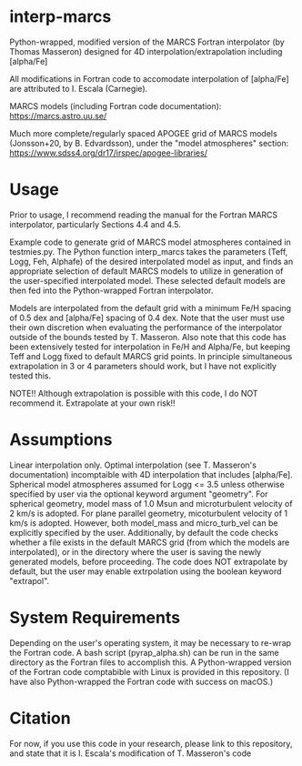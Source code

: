 # interp-marcs
Python-wrapped, modified version of the MARCS Fortran interpolator (by Thomas Masseron) designed for 4D interpolation/extrapolation including [alpha/Fe]

All modifications in Fortran code to accomodate interpolation of [alpha/Fe] are attributed to I. Escala (Carnegie).

MARCS models (including Fortran code documentation): https://marcs.astro.uu.se/

Much more complete/regularly spaced APOGEE grid of MARCS models (Jonsson+20, by B. Edvardsson), under the "model atmospheres" section: https://www.sdss4.org/dr17/irspec/apogee-libraries/

# Usage #

Prior to usage, I recommend reading the manual for the Fortran MARCS interpolator, particularly Sections 4.4 and 4.5.

Example code to generate grid of MARCS model atmospheres contained in testmies.py. The Python function interp_marcs takes the parameters (Teff, Logg, Feh, Alphafe) of the desired interpolated model as input, and finds an appropriate selection of default MARCS models to utilize in generation of the user-specified interpolated model. These selected default models are then fed into the Python-wrapped Fortran interpolator.

Models are interpolated from the default grid with a minimum Fe/H spacing of 0.5 dex and [alpha/Fe] spacing of 0.4 dex. Note that the user must use their own discretion when evaluating the performance of the interpolator outside of the bounds tested by T. Masseron. Also note that this code has been extensively tested for interpolation in Fe/H and Alpha/Fe, but keeping Teff and Logg fixed to default MARCS grid points. In principle simultaneous extrapolation in 3 or 4 parameters should work, but I have not explicitly tested this.

<!--NOTE!!! It is recommended to install my forked version of Turbospectrum2019 (https://github.com/iaescala/Turbospectrum2019) for use with the output ".mod" files with marcsfile=True. This modified version can read both default and interpolated MARCS models with this flag.-->

NOTE!! Although extrapolation is possible with this code, I do NOT recommend it. Extrapolate at your own risk!!

# Assumptions #

Linear interpolation only. Optimal interpolation (see T. Masseron's documentation) incomptaible with 4D interpolation that includes [alpha/Fe]. Spherical model atmospheres assumed for Logg <= 3.5 unless otherwise specified by user via the optional keyword argument "geometry". For spherical geometry, model mass of 1.0 Msun and microturbulent velocity of 2 km/s is adopted. For plane parallel geometry, micoturbulent velocity of 1 km/s is adopted. However, both model_mass and micro_turb_vel can be explicitly specified by the user. Additionally, by default the code checks whether a file exists in the default MARCS grid (from which the models are interpolated), or in the directory where the user is saving the newly generated models, before proceeding. The code does NOT extrapolate by default, but the user may enable extrpolation using the boolean keyword "extrapol".

# System Requirements #

Depending on the user's operating system, it may be necessary to re-wrap the Fortran code. A bash script (pyrap_alpha.sh) can be run in the same directory as the Fortran files to accomplish this. A Python-wrapped version of the Fortran code comptabible with Linux is provided in this repository. (I have also Python-wrapped the Fortran code with success on macOS.)

# Citation #

For now, if you use this code in your research, please link to this repository, and state that it is I. Escala's modification of T. Masseron's code


